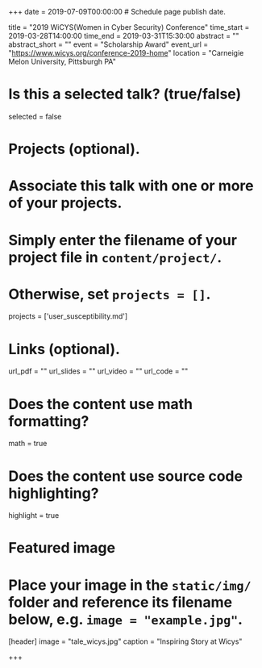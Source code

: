 +++
date = 2019-07-09T00:00:00  # Schedule page publish date.

title = "2019 WiCYS(Women in Cyber Security) Conference"
time_start = 2019-03-28T14:00:00
time_end = 2019-03-31T15:30:00
abstract = ""
abstract_short = ""
event = "Scholarship Award"
event_url = "https://www.wicys.org/conference-2019-home"
location = "Carneigie Melon University, Pittsburgh PA"

# Is this a selected talk? (true/false)
selected = false

# Projects (optional).
#   Associate this talk with one or more of your projects.
#   Simply enter the filename of your project file in `content/project/`.
#   Otherwise, set `projects = []`.
projects = ['user_susceptibility.md']

# Links (optional).
url_pdf = ""
url_slides = ""
url_video = ""
url_code = ""

# Does the content use math formatting?
math = true

# Does the content use source code highlighting?
highlight = true

# Featured image
# Place your image in the `static/img/` folder and reference its filename below, e.g. `image = "example.jpg"`.
[header]
image = "tale_wicys.jpg"
caption = "Inspiring Story at Wicys"

+++


